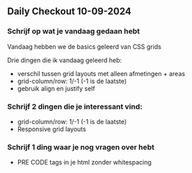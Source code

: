 ## Daily Checkout 10-09-2024

### Schrijf op wat je vandaag gedaan hebt

Vandaag hebben we de basics geleerd van CSS grids

Drie dingen die ik vandaag geleerd heb:

*   verschil tussen grid layouts met alleen afmetingen + areas
*   grid-column/row: 1/-1 (-1 is de laatste)
*   gebruik align en justify self

### Schrijf 2 dingen die je interessant vind:

*   grid-column/row: 1/-1 (-1 is de laatste)
*   Responsive grid layouts

### Schrijf 1 ding waar je nog vragen over hebt

*   PRE CODE tags in je html zonder whitespacing